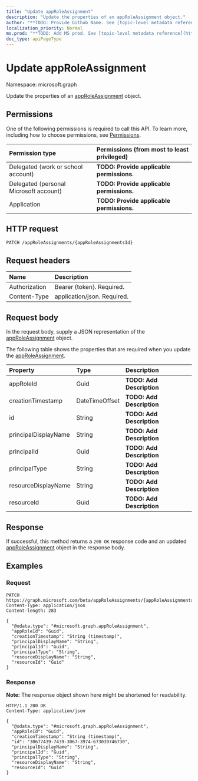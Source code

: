 ```yaml
---
title: "Update appRoleAssignment"
description: "Update the properties of an appRoleAssignment object."
author: "**TODO: Provide Github Name. See [topic-level metadata reference](https://msgo.azurewebsites.net/add/document/guidelines/metadata.html#topic-level-metadata)**"
localization_priority: Normal
ms.prod: "**TODO: Add MS prod. See [topic-level metadata reference](https://msgo.azurewebsites.net/add/document/guidelines/metadata.html#topic-level-metadata)**"
doc_type: apiPageType
---
```


# Update appRoleAssignment
Namespace: microsoft.graph

Update the properties of an [appRoleAssignment](../resources/approleassignment.md) object.

## Permissions
One of the following permissions is required to call this API. To learn more, including how to choose permissions, see [Permissions](/graph/permissions-reference).

|Permission type|Permissions (from most to least privileged)|
|:---|:---|
|Delegated (work or school account)|**TODO: Provide applicable permissions.**|
|Delegated (personal Microsoft account)|**TODO: Provide applicable permissions.**|
|Application|**TODO: Provide applicable permissions.**|

## HTTP request

<!-- {
  "blockType": "ignored"
}
-->
``` http
PATCH /appRoleAssignments/{appRoleAssignmentsId}
```

## Request headers
|Name|Description|
|:---|:---|
|Authorization|Bearer {token}. Required.|
|Content-Type|application/json. Required.|

## Request body
In the request body, supply a JSON representation of the [appRoleAssignment](../resources/approleassignment.md) object.

The following table shows the properties that are required when you update the [appRoleAssignment](../resources/approleassignment.md).

|Property|Type|Description|
|:---|:---|:---|
|appRoleId|Guid|**TODO: Add Description**|
|creationTimestamp|DateTimeOffset|**TODO: Add Description**|
|id|String|**TODO: Add Description**|
|principalDisplayName|String|**TODO: Add Description**|
|principalId|Guid|**TODO: Add Description**|
|principalType|String|**TODO: Add Description**|
|resourceDisplayName|String|**TODO: Add Description**|
|resourceId|Guid|**TODO: Add Description**|



## Response

If successful, this method returns a `200 OK` response code and an updated [appRoleAssignment](../resources/approleassignment.md) object in the response body.

## Examples

### Request
<!-- {
  "blockType": "request",
  "name": "update_approleassignment"
}
-->
``` http
PATCH https://graph.microsoft.com/beta/appRoleAssignments/{appRoleAssignmentsId}
Content-Type: application/json
Content-length: 283

{
  "@odata.type": "#microsoft.graph.appRoleAssignment",
  "appRoleId": "Guid",
  "creationTimestamp": "String (timestamp)",
  "principalDisplayName": "String",
  "principalId": "Guid",
  "principalType": "String",
  "resourceDisplayName": "String",
  "resourceId": "Guid"
}
```


### Response
**Note:** The response object shown here might be shortened for readability.
<!-- {
  "blockType": "response",
  "truncated": true
}
-->
``` http
HTTP/1.1 200 OK
Content-Type: application/json

{
  "@odata.type": "#microsoft.graph.appRoleAssignment",
  "appRoleId": "Guid",
  "creationTimestamp": "String (timestamp)",
  "id": "30677439-7439-3067-3974-673039746730",
  "principalDisplayName": "String",
  "principalId": "Guid",
  "principalType": "String",
  "resourceDisplayName": "String",
  "resourceId": "Guid"
}
```

